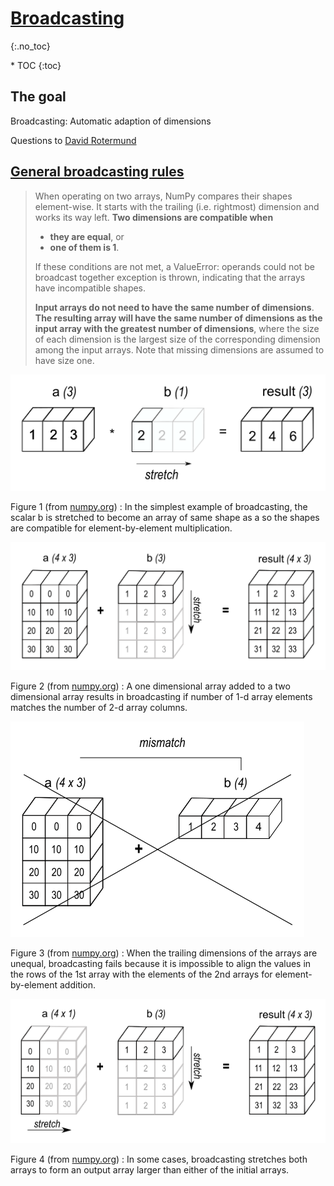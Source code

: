 # [Broadcasting](https://numpy.org/devdocs/user/basics.broadcasting.html)
{:.no_toc}

<nav markdown="1" class="toc-class">
* TOC
{:toc}
</nav>

## The goal

Broadcasting: Automatic adaption of dimensions​

Questions to [David Rotermund](mailto:davrot@uni-bremen.de)

## [General broadcasting rules](https://numpy.org/devdocs/user/basics.broadcasting.html)

> When operating on two arrays, NumPy compares their shapes element-wise. It starts with the trailing (i.e. rightmost) dimension and works its way left. **Two dimensions are compatible when**
> 
> * **they are equal**, or
> * **one of them is 1**.
> 
> If these conditions are not met, a ValueError: operands could not be broadcast together exception is thrown, indicating that the arrays have incompatible shapes.
> 
> **Input arrays do not need to have the same number of dimensions**. **The resulting array will have the same number of dimensions as the input array with the greatest number of dimensions**, where the size of each dimension is the largest size of the corresponding dimension among the input arrays. Note that missing dimensions are assumed to have size one.

![broadcasting_1.png](broadcasting_1.png)

Figure 1 (from [numpy.org](https://numpy.org/devdocs/user/basics.broadcasting.html)) : In the simplest example of broadcasting, the scalar b is stretched to become an array of same shape as a so the shapes are compatible for element-by-element multiplication.

![broadcasting_2.png](broadcasting_2.png)

Figure 2 (from [numpy.org](https://numpy.org/devdocs/user/basics.broadcasting.html)) : A one dimensional array added to a two dimensional array results in broadcasting if number of 1-d array elements matches the number of 2-d array columns.

![broadcasting_3.png](broadcasting_3.png)

Figure 3 (from [numpy.org](https://numpy.org/devdocs/user/basics.broadcasting.html)) : When the trailing dimensions of the arrays are unequal, broadcasting fails because it is impossible to align the values in the rows of the 1st array with the elements of the 2nd arrays for element-by-element addition.

![broadcasting_4.png](broadcasting_4.png)

Figure 4 (from [numpy.org](https://numpy.org/devdocs/user/basics.broadcasting.html)) : In some cases, broadcasting stretches both arrays to form an output array larger than either of the initial arrays.


